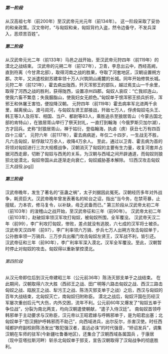 ##### 第一阶段
从汉高祖七年（前200年）至汉武帝元光元年（前134年）。
这一阶段采取了妥协的和亲政策。汉文帝时，“与匈奴和亲，匈奴背约入盗，然令边备守，不发兵深入，恶烦苦百姓”。

##### 第二阶段
从汉武帝元光二年（前133年）马邑之战开始，至汉武帝元狩四年（前119年）的漠北之战结束。
汉武帝的元朔二年（前127年），卫青，李息出云中，西经高阙，直到符离（今甘肃北部），取得河南之战的胜果，夺取了河套地区，汉朝设置朔方郡。次年，又派遣校尉苏建率领十万人兴筑阴山甫麓的长城。同年开始修筑长城。
元狩二年（前121年），霍去病出陇西，歼灭浑邪王的部队，越过焉支山一千余里，取得了河西之战的胜利，获得陇西，设置凉州四郡。匈奴人哀叹：“亡我祁连山，使我六畜不繁息；失我胭脂山，使我妇女无颜色。”匈奴单于恨浑邪王损兵折将，浑邪王和休屠王害怕，便投降汉朝。
元狩四年（前119年）霍去病率军北进两千余里，越离侯山，渡弓闾河，与匈奴左贤王部接战，歼敌七万人，俘虏匈奴屯头王、韩王等3人及将军、相国、当户、都尉等83人，乘胜追杀至狼居胥山（今蒙古国北部的肯特山），在狼居胥山举行了祭天封礼，一直打到翰海（今俄罗斯贝加尔湖），方才回兵。史称“封狼居胥山，禅于姑衍，登临翰海，执卤（虏）获丑七万有四百四十三级”。
元狩六年（前117年），霍去病病逝，年仅二十四岁，一生战无不胜，凡六击匈奴，斩俘敌12万余人，收降4万余人。
至此，通过以卫青、霍去病为首的将领对匈奴进行三次大规模战争，汉朝消灭了匈奴的主要有生力量，收复河套并占据河西走廊，切断了匈奴与西羌的关系，为汉朝与西域之间开辟通道，而匈奴则狼狈北徙漠北，匈奴帝国从此逐渐走向衰亡，匈奴威胁基本解除。
![[西汉攻击匈奴三大战役.jpg]]

##### 第三阶段
汉武帝晚年，发生了著名的“巫蛊之祸”，太子刘据因此冤死。汉朝经历多年对外战争，耗资巨大。汉武帝晚年曾发表著名的轮台之诏，指出“当今务，在禁苛暴，止擅赋，力本农，修马复令，以补缺，毋乏武备而已。” 
第三阶段从汉武帝太初二年（前103年）的浚稽山之战开始，至汉武帝征和三年（前90年）。
汉武帝太初二年（前103年），赵破奴率领汉军攻打匈奴，被匈奴所围，全军覆没。
汉武帝天汉二年（前99），李广利攻打匈奴，惨败，差点就没有逃脱，六七成的汉军将士被杀。
汉武帝天汉四年（前97），李广利率领六万骑、步兵七万人出朔方攻击匈奴单于，公孙敖率领一万骑兵、三万步兵出雁门攻击匈奴左贤王，汉军战不利，皆引还。 
汉武帝征和三年（前90年），李广利率军深入漠北，汉军全军覆没。至此，汉朝暂时停止对匈奴的攻击。匈奴得以重新掌控漠北。

###### 第四阶段
从汉元帝即位后到汉元帝建昭三年（公元前36年）陈汤灭郅支单于之战结束。
在此期间，汉朝取得六次大胜（西祁王之战、田广明等六路击匈奴之战、西汉三路击匈奴之战、瓯脱王之战、犁污王之战、陈汤灭郅支单于之战）之后，西汉与匈奴的百年大战结束，北匈奴灭亡，南匈奴归附称臣。
漠北之战后，匈奴汗国在历经汉军屡次重创后元气大伤，内外交困，流年不利。公元前60年又爆发了“匈奴五单于争位战”，分裂为南北两支，均向汉朝遣使朝献，“遣子入侍汉廷”。  南匈奴首领呼韩邪单于主动要求与汉称臣，汉元帝以王昭君嫁与呼韩邪单于，是为昭君出塞；北匈奴单于“怨汉拥护呼韩邪而不助己”，向西域进兵，出尔反尔，杀害汉使。时任西域都护府副校尉陈汤发出“敢犯强汉者，虽远必诛”的时代强音，“矫诏发兵”，调集汉朝在车师的驻军(今新疆吐鲁番地区)，还集合了汉朝西域各属国兵 ，于康居（现中亚塔拉斯河畔）斩杀北匈奴单于郅支，宣告汉朝取得了汉匈战争的彻底胜利。


